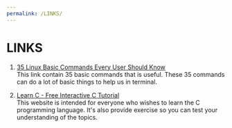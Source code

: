 ```yaml
---
permalink: /LINKS/
---
```


# LINKS

1. [35 Linux Basic Commands Every User Should Know](https://www.hostinger.com/tutorials/linux-commands)<br>
This link contain 35 basic commands that is useful. These 35 commands can do a lot of basic things to help us in terminal.

2. [Learn C - Free Interactive C Tutorial](https://www.learn-c.org)<br>
This website is intended for everyone who wishes to learn the C programming language. It's also provide exercise so you can test your understanding of the topics.
